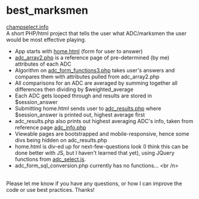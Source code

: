 # best_marksmen
[champselect.info](http://champselect.info)<br />
A short PHP/html project that tells the user what ADC/marksmen the user would be most effective playing. 
+ App starts with [home.html](home.html) (form for user to answer)
+ [adc_array2.php](adc_array2.php) is a reference page of pre-determined (by me) attributes of each ADC
+ Algorithm on [adc_form_functions3.php](adc_form_functions3.php) takes user's answers and compares them with attributes pulled from adc_array2.php
+ All comparisons for an ADC are averaged by summing together all differences then dividing by $weighted_average
+ Each ADC gets looped through and results are stored in $session_answer
+ Submitting home.html sends user to [adc_results.php](adc_results.php) where $session_answer is printed out, highest average first
+ adc_results.php also prints out highest averaging ADC's info, taken from reference page [adc_info.php](adc_info.php)
+ Viewable pages are bootstrapped and mobile-responsive, hence some divs being hidden on adc_results.php
+ home.html is div-ed up for next-few-questions look (I think this can be done better with JS, but I haven't learned that yet), using JQuery functions from [adc_select.js](adc_select.js).
+ adc_form_sql_conversion.php currently has no functions...
<br /n>
<br />
Please let me know if you have any questions, or how I can improve the code or use best practices.  Thanks!
